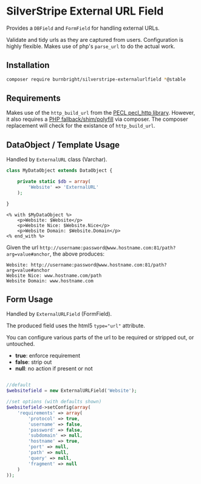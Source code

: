 # SilverStripe External URL Field

Provides a `DBField` and `FormField` for handling external URLs.

Validate and tidy urls as they are captured from users. Configuration is highly flexible. Makes use of php's `parse_url` to do the actual work.

## Installation

```sh
composer require burnbright/silverstripe-externalurlfield *@stable
```

## Requirements

Makes use of the `http_build_url` from the [PECL pecl_http library](http://php.net/manual/en/ref.http.php). However, it also requires a [PHP fallback/shim/polyfill](https://github.com/jakeasmith/http_build_url) via composer. The composer replacement will check for the existance of `http_build_url`.

## DataObject / Template Usage

Handled by `ExternalURL` class (Varchar).

```php
class MyDataObject extends DataObject {

    private static $db = array(
        'Website' => 'ExternalURL'
    );

}
```

```
<% with $MyDataObject %>
    <p>Website: $Website</p>
    <p>Website Nice: $Website.Nice</p>
    <p>Website Domain: $Website.Domain</p>
<% end_with %>
```

Given the url `http://username:password@www.hostname.com:81/path?arg=value#anchor`, the above produces:
```
Website: http://username:password@www.hostname.com:81/path?arg=value#anchor
Website Nice: www.hostname.com/path
Website Domain: www.hostname.com
```

## Form Usage

Handled by `ExternalURLField` (FormField).

The produced field uses the html5 `type="url"` attribute.

You can configure various parts of the url to be required or stripped out, or untouched.

 * **true**: enforce requirement
 * **false**: strip out
 * **null**: no action if present or not

```php

//default
$websitefield = new ExternalURLField('Website');

//set options (with defaults shown)
$websitefield->setConfig(array(
    'requirements' => array(
        'protocol' => true,
        'username' => false,
        'password' => false,
        'subdomain' => null,
        'hostname' => true,
        'port' => null,
        'path' => null,
        'query' => null,
        'fragment' => null
    )
));
```